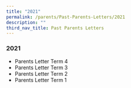 ```yaml
---
title: "2021"
permalink: /parents/Past-Parents-Letters/2021
description: ""
third_nav_title: Past Parents Letters
---
```

### 2021
* Parents Letter Term 4
* Parents Letter Term 3
* Parents Letter Term 2
* Parents Letter Term 1